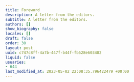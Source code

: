 ```yaml
---
title: Foreword
description: A letter from the editors.
subtitle: A letter from the editors.
authors: []
show_biography: false
locales: []
draft: false
order: 30
layout: post
uuid: c747c8ff-4a7b-447f-b44f-fb528e603482
liquid: false
usuaries:
- 644
last_modified_at: 2023-05-02 22:08:35.796422479 +00:00
---
```


<p style="text-align:start"></p>